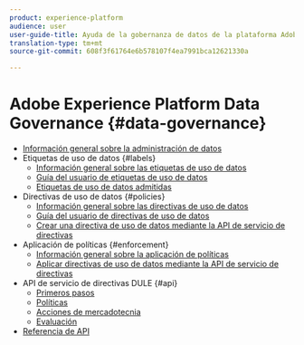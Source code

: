 ```yaml
---
product: experience-platform
audience: user
user-guide-title: Ayuda de la gobernanza de datos de la plataforma Adobe Experience
translation-type: tm+mt
source-git-commit: 608f3f61764e6b578107f4ea7991bca12621330a

---
```



# Adobe Experience Platform Data Governance {#data-governance}

* [Información general sobre la administración de datos](home.md)
* Etiquetas de uso de datos {#labels}
   * [Información general sobre las etiquetas de uso de datos](labels/overview.md)
   * [Guía del usuario de etiquetas de uso de datos](labels/user-guide.md)
   * [Etiquetas de uso de datos admitidas](labels/reference.md)
* Directivas de uso de datos {#policies}
   * [Información general sobre las directivas de uso de datos](policies/overview.md)
   * [Guía del usuario de directivas de uso de datos](policies/user-guide.md)
   * [Crear una directiva de uso de datos mediante la API de servicio de directivas](policies/create.md)
* Aplicación de políticas {#enforcement}
   * [Información general sobre la aplicación de políticas](enforcement/overview.md)
   * [Aplicar directivas de uso de datos mediante la API de servicio de directivas](enforcement/api-enforcement.md)
* API de servicio de directivas DULE {#api}
   * [Primeros pasos](api/getting-started.md)
   * [Políticas](api/policies.md)
   * [Acciones de mercadotecnia](api/marketing-actions.md)
   * [Evaluación](api/evaluation.md)
* [Referencia de API](https://www.adobe.io/apis/experienceplatform/home/api-reference.html#!acpdr/swagger-specs/dule-policy-service.yaml)